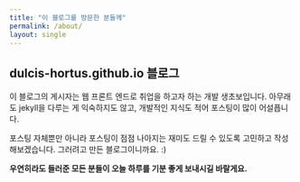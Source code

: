 ```yaml
---
title: "이 블로그를 방문한 분들께"
permalink: /about/
layout: single
---
```


## dulcis-hortus.github.io 블로그

이 블로그의 게시자는 웹 프론트 엔드로 취업을 하고자 하는 개발 생초보입니다. 
아무래도 jekyll을 다루는 게 익숙하지도 않고, 개발적인 지식도 적어 포스팅이 많이 어설픕니다.


포스팅 자체뿐만 아니라 포스팅이 점점 나아지는 재미도 드릴 수 있도록 고민하고 작성해보겠습니다.
그러려고 만든 블로그이니까요. :)


**우연히라도 들러준 모든 분들이 오늘 하루를 기분 좋게 보내시길 바랄게요.**
